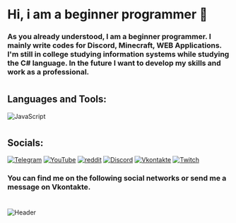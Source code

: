# Hi, i am a beginner programmer 👋
### As you already understood, I am a beginner programmer. I mainly write codes for Discord, Minecraft, WEB Applications. I'm still in college studying information systems while studying the C# language. In the future I want to develop my skills and work as a professional.

# 

## Languages and Tools:
![JavaScript](https://img.shields.io/badge/-JavaScript-090909?style=for-the-badge&logo=JavaScript&logoColor=E9D54D)

#

## Socials:

[![Telegram](https://img.shields.io/badge/-Telegram-090909?style=for-the-badge&logo=telegram&logoColor=27A0D9)](https://t.me/vankat001)
[![YouTube](https://img.shields.io/badge/-YouTube-090909?style=for-the-badge&logo=YouTube&logoColor=FF0000)](https://www.youtube.com/channel/UCqvV9fBApXauZIbMIRHAItA)
[![reddit](https://img.shields.io/badge/-Reddit-090909?style=for-the-badge&logo=Reddit&logoColor=FF7A37)](https://twitter.com/alexeyshpavda)
[![Discord](https://img.shields.io/badge/-LinkedIn-090909?style=for-the-badge&logo=Discord&logoColor=007BB6)](https://discord.gg/7WhCJUgCw5)
[![Vkontakte](https://img.shields.io/badge/-Vkontakte-090909?style=for-the-badge&logo=Vk&logoColor=4F7DB3)](https://vk.com/vanyshka001)
[![Twitch](https://img.shields.io/badge/-Facebook-090909?style=for-the-badge&logo=Twitch&logoColor=DD26DD)](https://www.twitch.tv/vankatoo1)
### You can find me on the following social networks or send me a message on Vkontakte.

#

![Header](https://a-static.besthdwallpaper.com/hunter-x-hunter-killua-zoldyck-wallpaper-2400x480-77662_121.jpg)